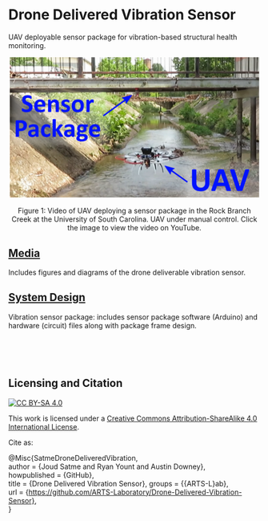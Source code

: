 # Drone Delivered Vibration Sensor
UAV deployable sensor package for vibration-based structural health monitoring.



<p align="center">
<a href="https://www.youtube.com/watch?v=qVO6xkV0LvI&ab_channel=ARTS-LabattheUniversityofSouthCarolina"><img src="media/UAV_under_bridge.png" alt="UAV deploying sensor under bridge" width="500"></a>  
</p>
<p align="center">
Figure 1: Video of UAV deploying a sensor package in the Rock Branch Creek at the University of South Carolina. UAV under manual control. Click the image to view the video on YouTube. 
</p>

## [Media](Media)
Includes figures and diagrams of the drone deliverable vibration sensor.

## [System Design](System_design)
Vibration sensor package: includes sensor package software (Arduino) and hardware (circuit) files along with package frame design.

<br /><br /><br />

## Licensing and Citation

[![CC BY-SA 4.0][cc-by-sa-shield]][cc-by-sa]

This work is licensed under a
[Creative Commons Attribution-ShareAlike 4.0 International License][cc-by-sa].

[cc-by-sa]: http://creativecommons.org/licenses/by-sa/4.0/
[cc-by-sa-image]: https://licensebuttons.net/l/by-sa/4.0/88x31.png
[cc-by-sa-shield]: https://img.shields.io/badge/License-CC%20BY--SA%204.0-lightgrey.svg


Cite as:

@Misc{SatmeDroneDeliveredVibration,     
  author = {Joud Satme and Ryan Yount and Austin Downey},  
    howpublished = {GitHub},    
  title  = {Drone Delivered Vibration Sensor},
  groups = {{ARTS-L}ab},    
  url    = {https://github.com/ARTS-Laboratory/Drone-Delivered-Vibration-Sensor},   
}

